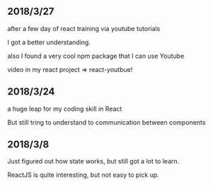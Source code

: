 ## 2018/3/27

after a few day of react training via youtube tutorials

I got a better understanding.

also I found a very cool npm package that I can use Youtube

video in my react project => react-youtbue!



## 2018/3/24

a huge leap for my coding skill in React

But still tring to understand to communication between components


## 2018/3/8

Just figured out how state works, but still got a lot to learn.

ReactJS is quite interesting, but not easy to pick up.
